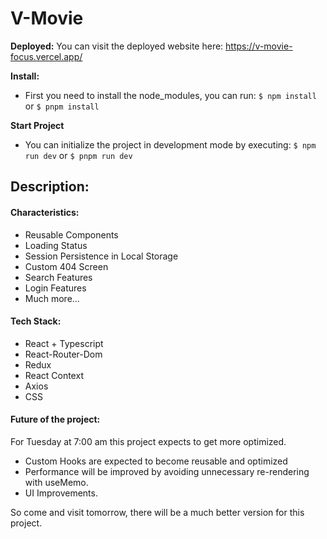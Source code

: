 
# V-Movie
	
**Deployed:**
You can visit the deployed website here:
https://v-movie-focus.vercel.app/
	
**Install:**
- First you need to install the node_modules, you can run:
`$ npm install`
	or
	`$ pnpm install`
    

**Start Project**

  - You can initialize the project in development mode by executing:
  `$ npm run dev`
  or
  `$ pnpm run dev`
 
  
## Description:

#### Characteristics:
- Reusable Components
- Loading Status
- Session Persistence in Local Storage
- Custom 404 Screen
- Search Features
- Login Features
- Much more...

#### Tech Stack:
- React + Typescript
- React-Router-Dom
- Redux
- React Context
- Axios
- CSS

#### Future of the project:
For Tuesday at 7:00 am this project expects to get more optimized. 

- Custom Hooks are expected to become reusable and optimized
- Performance will be improved by avoiding unnecessary re-rendering with useMemo.
- UI Improvements.

So come and visit tomorrow, there will be a much better version for this project.
